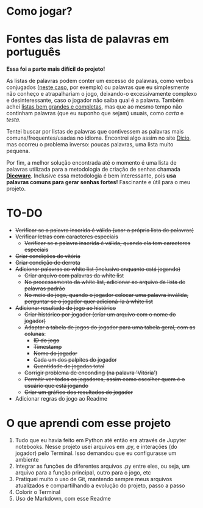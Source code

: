 # Como jogar?


# Fontes das lista de palavras em português
**Essa foi a parte mais difícil do projeto!**

As listas de palavras podem conter um excesso de palavras, como verbos conjugados ([neste caso](https://www.ime.usp.br/~pf/dicios/), por exemplo) ou palavras que eu simplesmente não conheço e atrapalhariam o jogo, deixando-o excessivamente complexo e desinteressante, caso o jogador não saiba qual é a palavra. Também achei [listas bem grandes e completas](https://github.com/titoBouzout/Dictionaries/blob/master/Portuguese%20(Brazilian).txt), mas que ao mesmo tempo não continham palavras (que eu suponho que sejam) usuais, como _carta_ e _testa_.

Tentei buscar por listas de palavras que contivessem as palavras mais comuns/frequentes/usadas no idioma. Encontrei algo assim no site [Dicio](https://www.dicio.com.br/lista-de-palavras/), mas ocorreu o problema inverso: poucas palavras, uma lista muito pequena.

Por fim, a melhor solução encontrada até o momento é uma lista de palavras utilizada para a metodologia de criação de senhas chamada [**Diceware**](https://github.com/thoughtworks/dadoware/blob/master/fontes/com_acentos.txt). Inclusive essa metodologia é bem interessante, pois **usa palavras comuns para gerar senhas fortes!** Fascinante e útil para o meu projeto.


# TO-DO
- ~~Verificar se a palavra inserida é válida (usar a própria lista de palavras)~~
- ~~Verificar letras com caracteres especiais~~
    - ~~Verificar se a palavra inserida é válida, quando ela tem caracteres especiais~~
- ~~Criar condições de vitória~~
- ~~Criar condição de derrota~~
- ~~Adicionar palavras ao white list (inclusive enquanto está jogando)~~
    - ~~Criar arquivo com palavras da white list~~
    - ~~No processamento da white list, adicionar ao arquivo da lista de palavras padrão~~
    - ~~No meio do jogo, quando o jogador colocar uma palavra inválida, perguntar se o jogador quer adicioná-la à white list~~
- ~~Adicionar resultado do jogo ao histórico~~
    - ~~Criar histórico por jogador (criar um arquivo com o nome do jogador)~~
    - ~~Adaptar a tabela de jogos do jogador para uma tabela geral, com as colunas~~:
        - ~~ID do jogo~~
        - ~~Timestamp~~
        - ~~Nome do jogador~~
        - ~~Cada um dos palpites do jogador~~
        - ~~Quantidade de jogadas total~~
    - ~~Corrigir problema de enconding (na palavra 'Vitória')~~
    - ~~Permitir ver todos os jogadores, assim como escolher quem é o usuário que está jogando~~
    - ~~Criar um gráfico dos resultados do jogador~~
- Adicionar regras do jogo ao Readme

# O que aprendi com esse projeto
1. Tudo que eu havia feito em Python até então era através de Jupyter notebooks. Nesse projeto usei arquivos em .py, e interações (do jogador) pelo Terminal. Isso demandou que eu configurasse um ambiente
2. Integrar as funções de diferentes arquivos .py entre eles, ou seja, um arquivo para a função principal, outro para o jogo, etc
3. Pratiquei muito o uso de Git, mantendo sempre meus arquivos atualizados e compartilhando a evolução do projeto, passo a passo
4. Colorir o Terminal
5. Uso de Markdown, com esse Readme